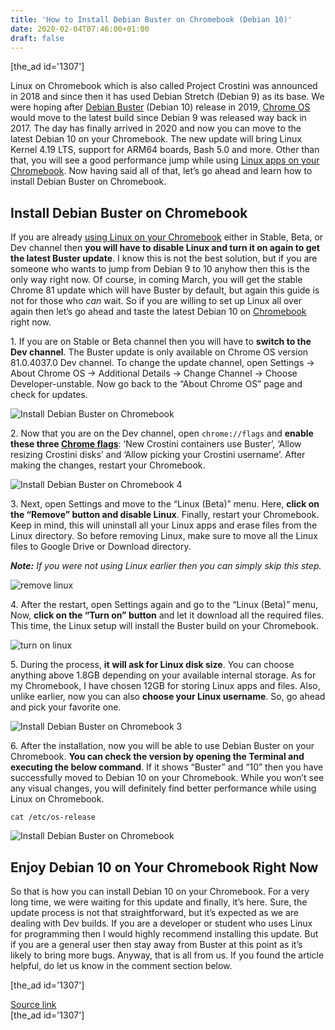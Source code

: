 ```yaml
---
title: 'How to Install Debian Buster on Chromebook (Debian 10)'
date: 2020-02-04T07:46:00+01:00
draft: false
---
```


\[the\_ad id='1307'\]  
  

  

Linux on Chromebook which is also called Project Crostini was announced in 2018 and since then it has used Debian Stretch (Debian 9) as its base. We were hoping after [Debian Buster](https://www.debian.org/News/2019/20190706) (Debian 10) release in 2019, [Chrome OS](https://beebom.com/best-chrome-os-tips-tricks/) would move to the latest build since Debian 9 was released way back in 2017. The day has finally arrived in 2020 and now you can move to the latest Debian 10 on your Chromebook. The new update will bring Linux Kernel 4.19 LTS, support for ARM64 boards, Bash 5.0 and more. Other than that, you will see a good performance jump while using [Linux apps on your Chromebook](https://beebom.com/best-linux-apps-chromebook/). Now having said all of that, let’s go ahead and learn how to install Debian Buster on Chromebook.  

Install Debian Buster on Chromebook
-----------------------------------

  

If you are already [using Linux on your Chromebook](https://beebom.com/how-use-linux-chromebook/) either in Stable, Beta, or Dev channel then **you will have to disable Linux and turn it on again to get the latest Buster update**. I know this is not the best solution, but if you are someone who wants to jump from Debian 9 to 10 anyhow then this is the only way right now. Of course, in coming March, you will get the stable Chrome 81 update which will have Buster by default, but again this guide is not for those who _can_ wait. So if you are willing to set up Linux all over again then let’s go ahead and taste the latest Debian 10 on [Chromebook](https://beebom.com/what-is-a-chromebook/) right now.  

1\. If you are on Stable or Beta channel then you will have to **switch to the Dev channel**. The Buster update is only available on Chrome OS version 81.0.4037.0 Dev channel. To change the update channel, open Settings -> About Chrome OS -> Additional Details -> Change Channel -> Choose Developer-unstable. Now go back to the “About Chrome OS” page and check for updates.  

![Install Debian Buster on Chromebook](https://beebom.com/wp-content/uploads/2020/02/Install-Debian-Buster-on-Chromebook-1.jpg)

2\. Now that you are on the Dev channel, open `chrome://flags` and **enable these three [Chrome flags](https://beebom.com/google-chrome-flags/)**: ‘New Crostini containers use Buster’, ‘Allow resizing Crostini disks’ and ‘Allow picking your Crostini username’. After making the changes, restart your Chromebook.  

![Install Debian Buster on Chromebook 4](https://beebom.com/wp-content/uploads/2020/02/Install-Debian-Buster-on-Chromebook-4.jpg)

3\. Next, open Settings and move to the “Linux (Beta)” menu. Here, **click on the “Remove” button and disable Linux**. Finally, restart your Chromebook. Keep in mind, this will uninstall all your Linux apps and erase files from the Linux directory. So before removing Linux, make sure to move all the Linux files to Google Drive or Download directory.  

_**Note:** If you were not using Linux earlier then you can simply skip this step._  

![remove linux](https://beebom.com/wp-content/uploads/2020/02/Install-Debian-Buster-on-Chromebook-5.jpg)

  
  

  

4\. After the restart, open Settings again and go to the “Linux (Beta)” menu, Now, **click on the “Turn on” button** and let it download all the required files. This time, the Linux setup will install the Buster build on your Chromebook.  

![turn on linux](https://beebom.com/wp-content/uploads/2020/02/Install-Debian-Buster-on-Chromebook-6.jpg)

5\. During the process, **it** **will ask for Linux disk size**. You can choose anything above 1.8GB depending on your available internal storage. As for my Chromebook, I have chosen 12GB for storing Linux apps and files. Also, unlike earlier, now you can also **choose your Linux username**. So, go ahead and pick your favorite one.  

![Install Debian Buster on Chromebook 3](https://beebom.com/wp-content/uploads/2020/02/Install-Debian-Buster-on-Chromebook-3.jpg)

6\. After the installation, now you will be able to use Debian Buster on your Chromebook. **You can check the version by opening the Terminal and executing the below command**. If it shows “Buster” and “10” then you have successfully moved to Debian 10 on your Chromebook. While you won’t see any visual changes, you will definitely find better performance while using Linux on Chromebook.  

```
cat /etc/os-release
```  

![Install Debian Buster on Chromebook](https://beebom.com/wp-content/uploads/2020/02/Install-Debian-Buster-on-Chromebook-.jpeg)

Enjoy Debian 10 on Your Chromebook Right Now
--------------------------------------------

  

So that is how you can install Debian 10 on your Chromebook. For a very long time, we were waiting for this update and finally, it’s here. Sure, the update process is not that straightforward, but it’s expected as we are dealing with Dev builds. If you are a developer or student who uses Linux for programming then I would highly recommend installing this update. But if you are a general user then stay away from Buster at this point as it’s likely to bring more bugs. Anyway, that is all from us. If you found the article helpful, do let us know in the comment section below.  

  
  
\[the\_ad id='1307'\]  
  
[Source link](https://beebom.com/how-install-debian-buster-chromebook/)  
\[the\_ad id='1307'\]